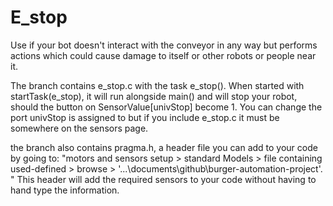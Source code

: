 # E_stop
Use if your bot doesn't interact with the conveyor in any way but performs actions which could cause damage to itself or other robots or people near it.

The branch contains e_stop.c with the task e_stop(). When started with startTask(e_stop), it will run alongside main() and will stop your robot, should the button on SensorValue[univStop] become 1. You can change the port univStop is assigned to but if you include e_stop.c it must be somewhere on the sensors page.

the branch also contains pragma.h, a header file you can add to your code by going to: "motors and sensors setup > standard Models > file containing used-defined > browse > '...\documents\github\burger-automation-project'. " This header will add the required sensors to your code without having to hand type the information.
